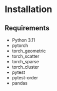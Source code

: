 # Installation
## Requirements
- Python 3.11
- pytorch
- torch_geometric
- torch_scatter
- torch_sparse
- torch_cluster
- pytest
- pytest-order
- pandas